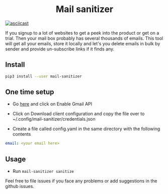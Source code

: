 <h1 align="center">Mail sanitizer</h1>

[![asciicast](https://asciinema.org/a/aK1y1hcF4DEJVVi16xWiFbgC3.svg)](https://asciinema.org/a/aK1y1hcF4DEJVVi16xWiFbgC3)

If you signup to a lot of websites to get a peek into the product or get on a trial. Then your mail box probably has several thousands of emails.
This tool will get all your emails, store it locally and let's you delete emails in bulk by sender and provide un-subscribe links if it finds any.

## Install

```bash
pip3 install --user mail-sanitizer
```

## One time setup

- Go [here](https://developers.google.com/gmail/api/quickstart/python) and click on Enable Gmail API

- Click on Download client configuration and copy the file over to ~/.config/mail-sanitizer/credentials.json

- Create a file called config.yaml in the same directory with the following contents

```yaml
email: <your email here>
```

## Usage

- Run `mail-sanitizer sanitize`

Feel free to file issues if you face any problems or add suggestions in the github issues.